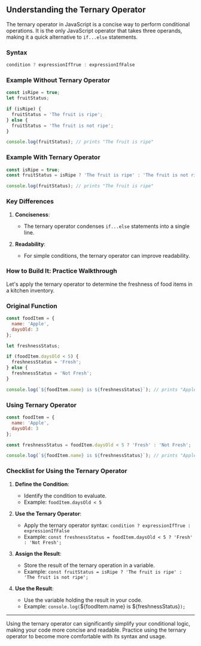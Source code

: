## Understanding the Ternary Operator

The ternary operator in JavaScript is a concise way to perform conditional operations. It is the only JavaScript operator that takes three operands, making it a quick alternative to `if...else` statements.

### Syntax

```javascript
condition ? expressionIfTrue : expressionIfFalse
```

### Example Without Ternary Operator

```javascript
const isRipe = true;
let fruitStatus;

if (isRipe) {
  fruitStatus = 'The fruit is ripe';
} else {
  fruitStatus = 'The fruit is not ripe';
}

console.log(fruitStatus); // prints "The fruit is ripe"
```

### Example With Ternary Operator

```javascript
const isRipe = true;
const fruitStatus = isRipe ? 'The fruit is ripe' : 'The fruit is not ripe';

console.log(fruitStatus); // prints "The fruit is ripe"
```

### Key Differences

1. **Conciseness**:
   - The ternary operator condenses `if...else` statements into a single line.

2. **Readability**:
   - For simple conditions, the ternary operator can improve readability.

### How to Build It: Practice Walkthrough

Let's apply the ternary operator to determine the freshness of food items in a kitchen inventory.

### Original Function

```javascript
const foodItem = {
  name: 'Apple',
  daysOld: 3
};

let freshnessStatus;

if (foodItem.daysOld < 5) {
  freshnessStatus = 'Fresh';
} else {
  freshnessStatus = 'Not Fresh';
}

console.log(`${foodItem.name} is ${freshnessStatus}`); // prints "Apple is Fresh"
```

### Using Ternary Operator

```javascript
const foodItem = {
  name: 'Apple',
  daysOld: 3
};

const freshnessStatus = foodItem.daysOld < 5 ? 'Fresh' : 'Not Fresh';

console.log(`${foodItem.name} is ${freshnessStatus}`); // prints "Apple is Fresh"
```

### Checklist for Using the Ternary Operator

1. **Define the Condition**:
   - Identify the condition to evaluate.
   - Example: `foodItem.daysOld < 5`

2. **Use the Ternary Operator**:
   - Apply the ternary operator syntax: `condition ? expressionIfTrue : expressionIfFalse`
   - Example: `const freshnessStatus = foodItem.daysOld < 5 ? 'Fresh' : 'Not Fresh';`

3. **Assign the Result**:
   - Store the result of the ternary operation in a variable.
   - Example: `const fruitStatus = isRipe ? 'The fruit is ripe' : 'The fruit is not ripe';`

4. **Use the Result**:
   - Use the variable holding the result in your code.
   - Example: `console.log(`${foodItem.name} is ${freshnessStatus}`);`

---

Using the ternary operator can significantly simplify your conditional logic, making your code more concise and readable. Practice using the ternary operator to become more comfortable with its syntax and usage.


